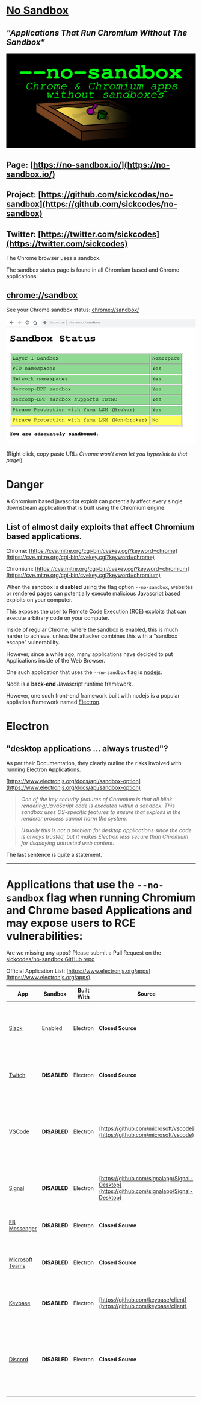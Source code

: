 # [No Sandbox](https://github.com/sickcodes/no-sandbox)
## *"Applications That Run Chromium Without The Sandbox"*

![Chrome Sandbox](/nosandbox.png?raw=true "Chrome Sandbox Page")

## Page: [https://no-sandbox.io/](https://no-sandbox.io/)

## Project: [https://github.com/sickcodes/no-sandbox](https://github.com/sickcodes/no-sandbox)

## Twitter: [https://twitter.com/sickcodes](https://twitter.com/sickcodes)

The Chrome browser uses a sandbox.

The sandbox status page is found in all Chromium based and Chrome applications:

## [chrome://sandbox](chrome://sandbox)

See your Chrome sandbox status: [chrome://sandbox/](chrome://sandbox/)

![Chrome Sandbox](/Chrome-Sandbox.png?raw=true "Chrome Sandbox Page")

(Right click, copy paste URL: *Chrome won't even let you hyperlink to that page!*)

# Danger

A Chromium based javascript exploit can potentially affect every single downstream application that is built using the Chromium engine.

## List of almost daily exploits that affect Chromium based applications.

Chrome: [https://cve.mitre.org/cgi-bin/cvekey.cgi?keyword=chrome](https://cve.mitre.org/cgi-bin/cvekey.cgi?keyword=chrome)

Chromium: [https://cve.mitre.org/cgi-bin/cvekey.cgi?keyword=chromium](https://cve.mitre.org/cgi-bin/cvekey.cgi?keyword=chromium)

When the sandbox is **disabled** using the flag option `--no-sandbox`, websites or rendered pages can potentially execute malicious Javascript based exploits on your computer.

This exposes the user to Remote Code Execution (RCE) exploits that can execute arbitrary code on your computer.

Inside of regular Chrome, where the sandbox is enabled, this is much harder to achieve, unless the attacker combines this with a "sandbox escape" vulnerability.

However, since a while ago, many applications have decided to put Applications inside of the Web Browser.

One such application that uses the `--no-sandbox` flag is [nodejs](https://nodejs.org/).

Node is a **back-end** Javascript runtime framework.

However, one such front-end framework built with nodejs is a popular appliation framework named [Electron](https://www.electronjs.org).

# Electron

## "desktop applications ... always trusted"?

As per their Documentation, they clearly outline the risks involved with running Electron Applications.

[https://www.electronjs.org/docs/api/sandbox-option](https://www.electronjs.org/docs/api/sandbox-option)

> *One of the key security features of Chromium is that all blink rendering/JavaScript code is executed within a sandbox. This sandbox uses OS-specific features to ensure that exploits in the renderer process cannot harm the system.*

> *Usually this is not a problem for desktop applications since the code is always trusted, but it makes Electron less secure than Chromium for displaying untrusted web content.*

The last sentence is quite a statement.

---------

# Applications that use the `--no-sandbox` flag when running Chromium and Chrome based Applications and may expose users to RCE vulnerabilities:

Are we missing any apps? Please submit a Pull Request on the [sickcodes/no-sandbox GitHub repo](https://github.com/sickcodes/no-sandbox)

Official Application List: [https://www.electronjs.org/apps](https://www.electronjs.org/apps)

| **App** | **Sandbox** | **Built With** | **Source** | **Desktop Platforms** | **Risks** | **Other Examples** | 
|---|---|---|---|---|---|---|
| [Slack](https://slack.com/) | Enabled | Electron |**Closed Source** | Windows, macOS, Linux | Untrusted desktop application without source code, but sandbox enabled. | [2020-09-28 XSS to HTML injection RCE](https://hackerone.com/reports/783877) |
| [Twitch](https://twitch.com/) | **DISABLED** | Electron |**Closed Source** | Windows, macOS | Untrusted desktop application without source code |
| [VSCode](https://code.visualstudio.com/) | **DISABLED** | Electron | [https://github.com/microsoft/vscode](https://github.com/microsoft/vscode) | Windows, macOS, Linux | Untrusted VSCode extensions can execute malicious code on your computer. | [ZDNet: Malicious extensions](https://www.zdnet.com/article/microsoft-releases-emergency-security-updates-for-windows-and-visual-studio/), [CVE-2020-17023 package.json RCE](https://msrc.microsoft.com/update-guide/en-us/vulnerability/CVE-2020-17023), [CVE-2020-17022 Image based RCE](https://msrc.microsoft.com/update-guide/en-us/vulnerability/CVE-2020-17022) |
| [Signal](https://https://signal.org/) | **DISABLED** | Electron | [https://github.com/signalapp/Signal-Desktop](https://github.com/signalapp/Signal-Desktop) | Windows, macOS, Linux | A JavaScript based exploit would lead to RCE |
| [FB Messenger](https://www.messenger.com/desktop) | **DISABLED** | Electron | **Closed Source** | Windows | Any JS based exploit would lead to RCE. |
| [Microsoft Teams](https://code.visualstudio.com/) | **DISABLED** | Electron | **Closed Source** | Windows, macOS | Untrusted desktop application without source code. |
| [Keybase](https://keybase.io/) | **DISABLED** | Electron | [https://github.com/keybase/client](https://github.com/keybase/client) | Windows, macOS, Linux | A JavaScript based exploit would lead to RCE |
| [Discord](https://discord.com/) | **DISABLED** | Electron | **Closed Source** | Windows, macOS, Linux | Untrusted desktop application without source code. A JavaScript based exploit would lead to RCE |

